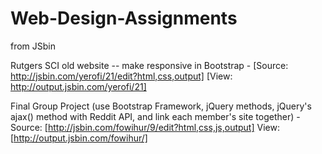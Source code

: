 # Web-Design-Assignments
from JSbin


Rutgers SCI old website -- make responsive in Bootstrap - [Source: http://jsbin.com/yerofi/21/edit?html,css,output]
[View: http://output.jsbin.com/yerofi/21]

Final Group Project (use Bootstrap Framework, jQuery methods, jQuery's ajax() method with Reddit API, and link each member's site together) -
Source: [http://jsbin.com/fowihur/9/edit?html,css,js,output]
View: [http://output.jsbin.com/fowihur/]
